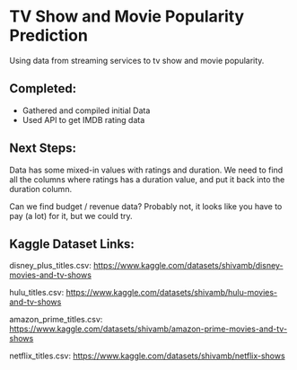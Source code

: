 # TV Show and Movie Popularity Prediction
Using data from streaming services to tv show and movie popularity.

## Completed:
- Gathered and compiled initial Data
- Used API to get IMDB rating data

## Next Steps:
Data has some mixed-in values with ratings and duration. We need to find all the columns where ratings has a duration value, and put it back into the duration column.

Can we find budget / revenue data? Probably not, it looks like you have to pay (a lot) for it, but we could try.

## Kaggle Dataset Links: 

disney_plus_titles.csv:
https://www.kaggle.com/datasets/shivamb/disney-movies-and-tv-shows

hulu_titles.csv:
https://www.kaggle.com/datasets/shivamb/hulu-movies-and-tv-shows

amazon_prime_titles.csv:
https://www.kaggle.com/datasets/shivamb/amazon-prime-movies-and-tv-shows

netflix_titles.csv:
https://www.kaggle.com/datasets/shivamb/netflix-shows
